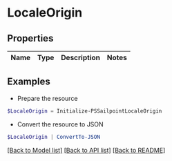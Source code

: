 # LocaleOrigin
## Properties

Name | Type | Description | Notes
------------ | ------------- | ------------- | -------------

## Examples

- Prepare the resource
```powershell
$LocaleOrigin = Initialize-PSSailpointLocaleOrigin 
```

- Convert the resource to JSON
```powershell
$LocaleOrigin | ConvertTo-JSON
```

[[Back to Model list]](../README.md#documentation-for-models) [[Back to API list]](../README.md#documentation-for-api-endpoints) [[Back to README]](../README.md)

